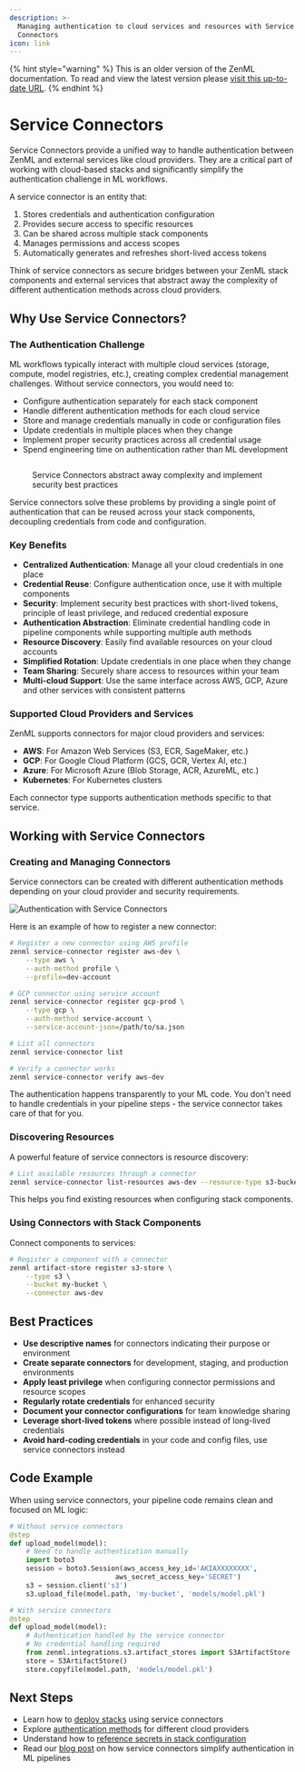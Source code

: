 ```yaml
---
description: >-
  Managing authentication to cloud services and resources with Service
  Connectors
icon: link
---
```


{% hint style="warning" %}
This is an older version of the ZenML documentation. To read and view the latest version please [visit this up-to-date URL](https://docs.zenml.io).
{% endhint %}


# Service Connectors

Service Connectors provide a unified way to handle authentication between ZenML and external services like cloud providers. They are a critical part of working with cloud-based stacks and significantly simplify the authentication challenge in ML workflows.

A service connector is an entity that:

1. Stores credentials and authentication configuration
2. Provides secure access to specific resources
3. Can be shared across multiple stack components
4. Manages permissions and access scopes
5. Automatically generates and refreshes short-lived access tokens

Think of service connectors as secure bridges between your ZenML stack components and external services that abstract away the complexity of different authentication methods across cloud providers.

## Why Use Service Connectors?

### The Authentication Challenge

ML workflows typically interact with multiple cloud services (storage, compute, model registries, etc.), creating complex credential management challenges. Without service connectors, you would need to:

* Configure authentication separately for each stack component
* Handle different authentication methods for each cloud service
* Store and manage credentials manually in code or configuration files
* Update credentials in multiple places when they change
* Implement proper security practices across all credential usage
* Spend engineering time on authentication rather than ML development

<figure><img src="../../.gitbook/assets/ConnectorsDiagram.png" alt=""><figcaption><p>Service Connectors abstract away complexity and implement security best practices</p></figcaption></figure>

Service connectors solve these problems by providing a single point of authentication that can be reused across your stack components, decoupling credentials from code and configuration.

### Key Benefits

* **Centralized Authentication**: Manage all your cloud credentials in one place
* **Credential Reuse**: Configure authentication once, use it with multiple components
* **Security**: Implement security best practices with short-lived tokens, principle of least privilege, and reduced credential exposure
* **Authentication Abstraction**: Eliminate credential handling code in pipeline components while supporting multiple auth methods
* **Resource Discovery**: Easily find available resources on your cloud accounts
* **Simplified Rotation**: Update credentials in one place when they change
* **Team Sharing**: Securely share access to resources within your team
* **Multi-cloud Support**: Use the same interface across AWS, GCP, Azure and other services with consistent patterns

### Supported Cloud Providers and Services

ZenML supports connectors for major cloud providers and services:

* **AWS**: For Amazon Web Services (S3, ECR, SageMaker, etc.)
* **GCP**: For Google Cloud Platform (GCS, GCR, Vertex AI, etc.)
* **Azure**: For Microsoft Azure (Blob Storage, ACR, AzureML, etc.)
* **Kubernetes**: For Kubernetes clusters

Each connector type supports authentication methods specific to that service.

## Working with Service Connectors

### Creating and Managing Connectors

Service connectors can be created with different authentication methods
depending on your cloud provider and security requirements.

![Authentication with Service Connectors](../../.gitbook/assets/authentication_with_connectors.png)

Here is an example of how to register a new connector:

```bash
# Register a new connector using AWS profile
zenml service-connector register aws-dev \
    --type aws \
    --auth-method profile \
    --profile=dev-account

# GCP connector using service account
zenml service-connector register gcp-prod \
    --type gcp \
    --auth-method service-account \
    --service-account-json=/path/to/sa.json

# List all connectors
zenml service-connector list

# Verify a connector works
zenml service-connector verify aws-dev
```

The authentication happens transparently to your ML code. You don't need to handle credentials in your pipeline steps - the service connector takes care of that for you.

### Discovering Resources

A powerful feature of service connectors is resource discovery:

```bash
# List available resources through a connector
zenml service-connector list-resources aws-dev --resource-type s3-bucket
```

This helps you find existing resources when configuring stack components.

### Using Connectors with Stack Components

Connect components to services:

```bash
# Register a component with a connector
zenml artifact-store register s3-store \
    --type s3 \
    --bucket my-bucket \
    --connector aws-dev
```

## Best Practices

* **Use descriptive names** for connectors indicating their purpose or environment
* **Create separate connectors** for development, staging, and production environments
* **Apply least privilege** when configuring connector permissions and resource scopes
* **Regularly rotate credentials** for enhanced security
* **Document your connector configurations** for team knowledge sharing
* **Leverage short-lived tokens** where possible instead of long-lived credentials
* **Avoid hard-coding credentials** in your code and config files, use service connectors instead

## Code Example

When using service connectors, your pipeline code remains clean and focused on ML logic:

```python
# Without service connectors
@step
def upload_model(model):
    # Need to handle authentication manually
    import boto3
    session = boto3.Session(aws_access_key_id='AKIAXXXXXXXX',
                          aws_secret_access_key='SECRET')
    s3 = session.client('s3')
    s3.upload_file(model.path, 'my-bucket', 'models/model.pkl')

# With service connectors
@step
def upload_model(model):
    # Authentication handled by the service connector
    # No credential handling required
    from zenml.integrations.s3.artifact_stores import S3ArtifactStore
    store = S3ArtifactStore()
    store.copyfile(model.path, 'models/model.pkl')
```

## Next Steps

* Learn how to [deploy stacks](https://docs.zenml.io/stacks/deployment) using service connectors
* Explore [authentication methods](https://docs.zenml.io/how-to/infrastructure-deployment/auth-management/service-connectors-guide) for different cloud providers 
* Understand how to [reference secrets in stack configuration](https://docs.zenml.io/how-to/infrastructure-deployment/stack-deployment/reference-secrets-in-stack-configuration)
* Read our [blog post](https://www.zenml.io/blog/how-to-simplify-authentication-in-machine-learning-pipelines-for-mlops) on how service connectors simplify authentication in ML pipelines
